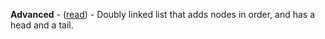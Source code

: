 <p><b>Advanced</b> - (<a href="https://medium.freecodecamp.org/doubly-linked-list-why-what-and-how-59aba937abcf">read</a>) -
Doubly linked list that adds nodes in order, and has a head and a tail.</p>

